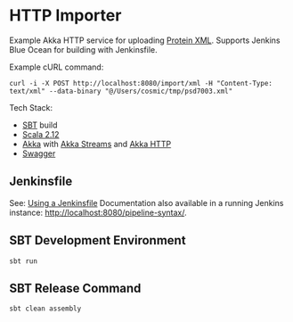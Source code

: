 # HTTP Importer #

Example Akka HTTP service for uploading [Protein XML](http://aiweb.cs.washington.edu/research/projects/xmltk/xmldata/data/pir/psd7003.xml).
Supports Jenkins Blue Ocean for building with Jenkinsfile.

Example cURL command:
```
curl -i -X POST http://localhost:8080/import/xml -H "Content-Type: text/xml" --data-binary "@/Users/cosmic/tmp/psd7003.xml"
```
 
Tech Stack:
* [SBT](http://www.scala-sbt.org/) build
* [Scala 2.12](https://www.scala-lang.org/)
* [Akka](http://akka.io/) with [Akka Streams](http://doc.akka.io/docs/akka/current/scala/stream/index.html)
 and [Akka HTTP](http://doc.akka.io/docs/akka-http/current/scala/http/index.html)
* [Swagger](https://swagger.io/)


## Jenkinsfile
See: [Using a Jenkinsfile](https://jenkins.io/doc/book/pipeline/jenkinsfile/)
Documentation also available in a running Jenkins instance:
[http://localhost:8080/pipeline-syntax/](http://localhost:8080/pipeline-syntax/).


## SBT Development Environment ##

    sbt run


## SBT Release Command ##

    sbt clean assembly
